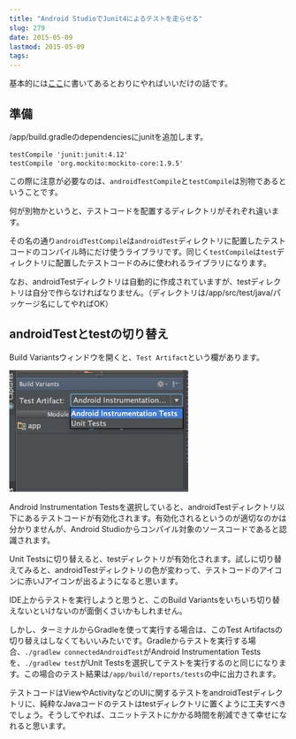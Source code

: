 ```yaml
---
title: "Android StudioでJunit4によるテストを走らせる"
slug: 279
date: 2015-05-09
lastmod: 2015-05-09
tags: 
---
```


基本的には<a href="http://tools.android.com/tech-docs/unit-testing-support">ここ</a>に書いてあるとおりにやればいいだけの話です。


## 準備


/app/build.gradleのdependenciesにjunitを追加します。


```
testCompile 'junit:junit:4.12'
testCompile 'org.mockito:mockito-core:1.9.5'
```

この際に注意が必要なのは、`androidTestCompile`と`testCompile`は別物であるということです。

何が別物かというと、テストコードを配置するディレクトリがそれぞれ違います。

その名の通り`androidTestCompile`は`androidTest`ディレクトリに配置したテストコードのコンパイル時にだけ使うライブラリです。同じく`testCompile`は`test`ディレクトリに配置したテストコードのみに使われるライブラリになります。

なお、androidTestディレクトリは自動的に作成されていますが、testディレクトリは自分で作らなければなりません。（ディレクトリは/app/src/test/java/パッケージ名にしてやればOK）


## androidTestとtestの切り替え


Build Variantsウィンドウを開くと、`Test Artifact`という欄があります。

![Build VariantsのTest Artifact](2c2cfbe966d872023f75a82bbd543bc0.jpg)

Android Instrumentation Testsを選択していると、androidTestディレクトリ以下にあるテストコードが有効化されます。有効化されるというのが適切なのかは分かりませんが、Android Studioからコンパイル対象のソースコードであると認識されます。

Unit Testsに切り替えると、testディレクトリが有効化されます。試しに切り替えてみると、androidTestディレクトリの色が変わって、テストコードのアイコンに赤いJアイコンが出るようになると思います。

IDE上からテストを実行しようと思うと、このBuild Variantsをいちいち切り替えないといけないのが面倒くさいかもしれません。

しかし、ターミナルからGradleを使って実行する場合は、このTest Artifactsの切り替えはしなくてもいいみたいです。Gradleからテストを実行する場合、`./gradlew connectedAndroidTest`がAndroid Instrumentation Testsを、`./gradlew test`がUnit Testsを選択してテストを実行するのと同じになります。この場合のテスト結果は`/app/build/reports/tests`の中に出力されます。

テストコードはViewやActivityなどのUIに関するテストをandroidTestディレクトリに、純粋なJavaコードのテストはtestディレクトリに置くように工夫すべきでしょう。そうしてやれば、ユニットテストにかかる時間を削減できて幸せになれると思います。


  